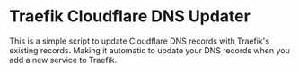# Traefik Cloudflare DNS Updater

This is a simple script to update Cloudflare DNS records with Traefik's existing records. Making it automatic to update your DNS records when you add a new service to Traefik.